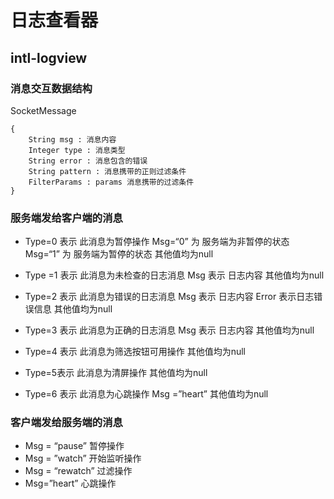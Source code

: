# 日志查看器
## intl-logview

### 消息交互数据结构
SocketMessage 
```
{
	String msg : 消息内容
	Integer type : 消息类型
	String error : 消息包含的错误
	String pattern : 消息携带的正则过滤条件
	FilterParams : params 消息携带的过滤条件
}
```



### 服务端发给客户端的消息
- Type=0 表示 此消息为暂停操作
	Msg=“0” 为 服务端为非暂停的状态
	Msg=“1” 为 服务端为暂停的状态
	其他值均为null

- Type =1 表示 此消息为未检查的日志消息
	Msg 表示 日志内容
	其他值均为null

- Type=2 表示 此消息为错误的日志消息
	Msg 表示 日志内容
	Error 表示日志错误信息
其他值均为null

- Type=3 表示 此消息为正确的日志消息
	Msg 表示 日志内容
其他值均为null

- Type=4 表示 此消息为筛选按钮可用操作
其他值均为null

- Type=5表示 此消息为清屏操作
其他值均为null

- Type=6 表示 此消息为心跳操作
	Msg =”heart”
其他值均为null


### 客户端发给服务端的消息
- Msg = “pause”  暂停操作
- Msg = ”watch”  开始监听操作
- Msg = “rewatch”  过滤操作
- Msg=”heart” 心跳操作
